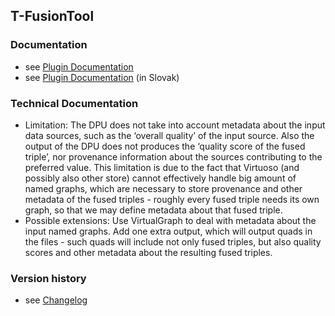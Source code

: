 T-FusionTool
----------

### Documentation

* see [Plugin Documentation](./doc/About.md)
* see [Plugin Documentation](./doc/About_sk.md) (in Slovak)

### Technical Documentation

* Limitation: The DPU does not take into account metadata about the input data sources, such as the ‘overall quality’ of the input source. Also the output of the DPU does not produces the ‘quality score of the fused triple’, nor provenance information about the sources contributing to the preferred value. This limitation is due to the  fact that Virtuoso (and possibly also other store) cannot effectively handle big amount of named graphs, which are necessary to store provenance and other metadata of the fused triples - roughly every fused triple needs its own graph, so that we may define metadata about that fused triple. 
* Possible extensions: Use VirtualGraph to deal with metadata about the input named graphs. Add one extra output, which will output quads in the files - such quads will include not only fused triples, but also quality scores and other metadata about the resulting fused triples. 

### Version history

* see [Changelog](./CHANGELOG.md)